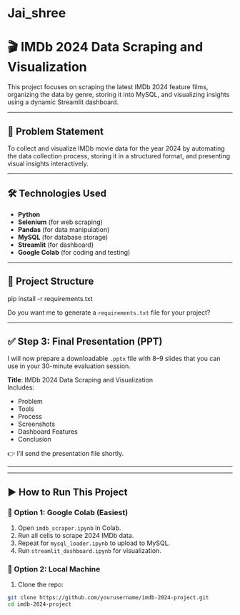 # Jai_shree
# 🎬 IMDb 2024 Data Scraping and Visualization

This project focuses on scraping the latest IMDb 2024 feature films, organizing the data by genre, storing it into MySQL, and visualizing insights using a dynamic Streamlit dashboard.

---

## 📌 Problem Statement

To collect and visualize IMDb movie data for the year 2024 by automating the data collection process, storing it in a structured format, and presenting visual insights interactively.

---

## 🛠️ Technologies Used

- **Python**
- **Selenium** (for web scraping)
- **Pandas** (for data manipulation)
- **MySQL** (for database storage)
- **Streamlit** (for dashboard)
- **Google Colab** (for coding and testing)

---

## 📁 Project Structure

pip install -r requirements.txt

Do you want me to generate a `requirements.txt` file for your project?

---

## ✅ Step 3: Final Presentation (PPT)

I will now prepare a downloadable `.pptx` file with 8–9 slides that you can use in your 30-minute evaluation session.

**Title**: IMDb 2024 Data Scraping and Visualization  
Includes:
- Problem
- Tools
- Process
- Screenshots
- Dashboard Features
- Conclusion

👉 I’ll send the presentation file shortly.

---


---

## ▶️ How to Run This Project

### 📌 Option 1: Google Colab (Easiest)
1. Open `imdb_scraper.ipynb` in Colab.
2. Run all cells to scrape 2024 IMDb data.
3. Repeat for `mysql_loader.ipynb` to upload to MySQL.
4. Run `streamlit_dashboard.ipynb` for visualization.

### 📌 Option 2: Local Machine
1. Clone the repo:
```bash
git clone https://github.com/yourusername/imdb-2024-project.git
cd imdb-2024-project
